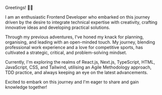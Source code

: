 Greetings!  👋🏻

I am an enthusiastic Frontend Developer who embarked on this journey driven by the desire to integrate technical expertise with creativity, crafting innovative ideas and developing practical solutions.

Through my previous adventures, I've honed my knack for planning, organising, and leading with an open-minded touch. My journey, blending professional work experience and a love for competitive sports, has cultivated a strategic, critical, and problem-solving mindset.

Currently, I'm exploring the realms of React.js, Next.js, TypeScript, HTML, JavaScript, CSS, and Tailwind, utilising an Agile Methodology approach, TDD practice, and always keeping an eye on the latest advancements.

Excited to embark on this journey and I'm eager to share and gain knowledge together!